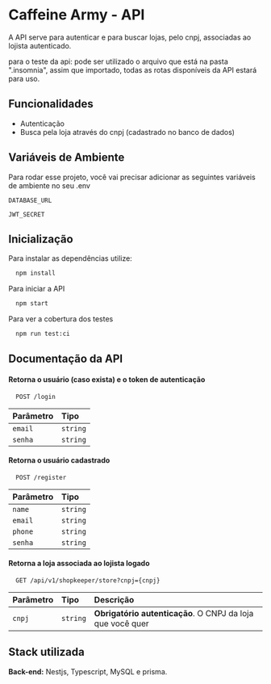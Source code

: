 # Caffeine Army - API

A API serve para autenticar e para buscar lojas, pelo cnpj, associadas ao lojista autenticado.

para o teste da api: pode ser utilizado o arquivo que está na pasta ".insomnia", assim que importado, todas as rotas disponíveis da API estará para uso.

## Funcionalidades

- Autenticação
- Busca pela loja através do cnpj (cadastrado no banco de dados)

## Variáveis de Ambiente

Para rodar esse projeto, você vai precisar adicionar as seguintes variáveis de ambiente no seu .env

`DATABASE_URL`

`JWT_SECRET`

## Inicialização

Para instalar as dependências utilize:

```bash
  npm install
```

Para iniciar a API

```bash
  npm start
```

Para ver a cobertura dos testes

```bash
  npm run test:ci
```

## Documentação da API

#### Retorna o usuário (caso exista) e o token de autenticação

```http
  POST /login
```

| Parâmetro | Tipo     |
| :-------- | :------- |
| `email`   | `string` |
| `senha`   | `string` |

#### Retorna o usuário cadastrado

```http
  POST /register
```

| Parâmetro | Tipo     |
| :-------- | :------- |
| `name`    | `string` |
| `email`   | `string` |
| `phone`   | `string` |
| `senha`   | `string` |

#### Retorna a loja associada ao lojista logado

```http
  GET /api/v1/shopkeeper/store?cnpj={cnpj}
```

| Parâmetro | Tipo     | Descrição                                                  |
| :-------- | :------- | :--------------------------------------------------------- |
| `cnpj`    | `string` | **Obrigatório autenticação**. O CNPJ da loja que você quer |

## Stack utilizada

**Back-end:** Nestjs, Typescript, MySQL e prisma.
